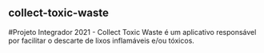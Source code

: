 ## collect-toxic-waste

#Projeto Integrador 2021 - Collect Toxic Waste é um aplicativo responsável por facilitar o descarte de lixos inflamáveis e/ou tóxicos.
